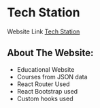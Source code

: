 # Tech Station

Website Link [Tech Station](https://boring-poincare-1c35f0.netlify.app/)

## About The Website:

* Educational Website
* Courses from JSON data
* React Router Used
* React Bootstrap used
* Custom hooks used


